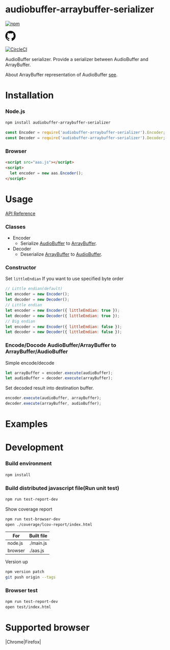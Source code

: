 audiobuffer-arraybuffer-serializer
====

[![npm](https://img.shields.io/npm/v/audiobuffer-arraybuffer-serializer.svg?style=social)](https://www.npmjs.com/package/audiobuffer-arraybuffer-serializer)

[![](./img/GitHub-Mark-32px.png)](https://github.com/suzuito/audiobuffer-arraybuffer-serializer)

[![CircleCI](https://circleci.com/gh/suzuito/audiobuffer-arraybuffer-serializer/tree/master.svg?style=svg)](https://circleci.com/gh/suzuito/audiobuffer-arraybuffer-serializer/tree/master)

AudioBuffer serializer.
Provide a serializer between AudioBuffer and ArrayBuffer.

About ArrayBuffer representation of AudioBuffer [see](./IMG_0395.JPG).

# Installation

### Node.js

```bash
npm install audiobuffer-arraybuffer-serializer
```

```javascript
const Encoder = require('audiobuffer-arraybuffer-serializer').Encoder;
const Decoder = require('audiobuffer-arraybuffer-serializer').Decoder;
```

### Browser

```html
<script src="aas.js"></script>
<script>
  let encoder = new aas.Encoder();
</script>
```

# Usage

[API Reference](https://suzuito.github.io/audiobuffer-arraybuffer-serializer/index.html)

### Classes

- Encoder
  - Serialize [AudioBuffer](https://developer.mozilla.org/en-US/docs/Web/API/AudioBuffer) to [ArrayBuffer](https://developer.mozilla.org/en-US/docs/Web/JavaScript/Reference/Global_Objects/ArrayBuffer).
- Decoder
  - Deserialize [ArrayBuffer](https://developer.mozilla.org/en-US/docs/Web/JavaScript/Reference/Global_Objects/ArrayBuffer) to [AudioBuffer](https://developer.mozilla.org/en-US/docs/Web/API/AudioBuffer).

### Constructor

Set ```littleEndian``` If you want to use specified byte order
```javascript
// Little endian(default)
let encoder = new Encoder();
let decoder = new Decoder();
// Little endian
let encoder = new Encoder({ littleEndian: true });
let decoder = new Decoder({ littleEndian: true });
// Big endian
let encoder = new Encoder({ littleEndian: false });
let decoder = new Decoder({ littleEndian: false });
```

### Encode/Docode AudioBuffer/ArrayBuffer to ArrayBuffer/AudioBuffer

Simple encode/decode
```javascript
let arrayBuffer = encoder.execute(audioBuffer);
let audioBuffer = decoder.execute(arrayBuffer);
```

Set decoded result into destination buffer.
```javascript
encoder.execute(audioBuffer, arrayBuffer);
decoder.execute(arrayBuffer, audioBuffer);
```

# Examples

# Development

### Build environment

```bash
npm install
```

### Build distributed javascript file(Run unit test)

```bash
npm run test-report-dev
```


Show coverage report
```bash
npm run test-browser-dev
open ./coverage/lcov-report/index.html
```

|For|Built file|
|---|---|
|node.js|./main.js|
|browser|./aas.js|

Version up
```bash
npm version patch
git push origin --tags
```

### Browser test

```bash
npm run test-report-dev
open test/index.html
```

# Supported browser

|Chrome|Firefox|
